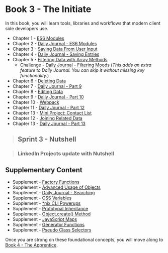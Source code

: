# Book 3 - The Initiate

In this book, you will learn tools, libraries and workflows that modern client side developers use.

* Chapter 1 - [ES6 Modules](./chapters/JS_ES6_MODULES.md)
* Chapter 2 - [Daily Journal - ES6 Modules](../book-2-the-neophyte/chapters/DAILY_JOURNAL_MODULAR.md)
* Chapter 3 - [Saving Data From User Input](./chapters/USER_INPUT.md)
* Chapter 4 - [Daily Journal - Saving Entries](./chapters/DAILY_JOURNAL_SAVING_ENTRIES.md)
* Chapter 5 - [Filtering Data with Array Methods](./chapters/JS_ARRAY_METHODS.md)
    - Challenge - [Daily Journal - Filtering Moods](./chapters/DAILY_JOURNAL_FILTERING_MOOD.md) (_This adds an extra feature to Daily Journal. You can skip it without missing key functionality._)
* Chapter 6 - [Deleting Data](./chapters/DELETE.md)
* Chapter 7 - [Daily Journal - Part 9](./chapters/DAILY_JOURNAL_DELETING_ENTRIES.md)
* Chapter 8 - [Editing Data](./chapters/UPDATE.md)
* Chapter 9 - [Daily Journal - Part 10](./chapters/DAILY_JOURNAL_EDITING_ENTRIES.md)
* Chapter 10 - [Webpack](./chapters/JS_WEBPACK.md)
* Chapter 11 - [Daily Journal - Part 12](./chapters/DAILY_JOURNAL_WEBPACK.md)
* Chapter 13 - [Mini Project: Contact List](./chapters/CRUD_MINI_PROJ.md)
* Chapter 12 - [Joining Related Data](./chapters/JS_JOINING_DATA.md)
* Chapter 13 - [Daily Journal - Part 13](./chapters/DAILY_JOURNAL_MOOD_TABLE.md)

> ## Sprint 3 - Nutshell

> ### LinkedIn Projects update with Nutshell

## Supplementary Content
* Supplement - [Factory Functions](./chapters/JS_FACTORY_FUNCTION.md)
* Supplement - [Advanced Usage of Objects](./chapters/JS_OBJECT_METHODS_SPREAD.md)
* Supplement - [Daily Journal - Searching](./chapters/DAILY_JOURNAL_SEARCHING.md)
* Supplement - [CSS Variables](./chapters/CSS_VARIABLES.md)
* Supplement - [*nix CLI Powerups](./chapters/CLI_PERSONALIZATION.md)
* Supplement - [Prototypal Inheritance](./chapters/PROTOTYPAL.md)
* Supplement - [Object.create() Method](./chapters/JS_OBJECT_CREATE.md)
* Supplement - [JavaScript Maps](./chapters/JS_MAPS.md)
* Supplement - [Generator Functions](./chapters/JS_GENERATOR_FUNCTION.md)
* Supplement - [Pseudo Class Selectors](./chapters/CSS_PSEUDOCLASSES.md)

Once you are strong on these foundational concepts, you will move along to [Book 4 - The Apprentice](../book-4-the-apprentice/README.md).
